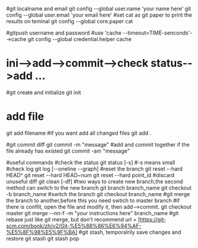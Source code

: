 #git localname and email
git config --global user.name 'your name here'
git config --global user.email 'your email here'
#set cat as git paper to print the results on teminal
git config --global core.paper cat

#gitpush username and password
#use 'cache --timeout=TIME-senconds'-->cache
git config --global credential.helper cache


# ini-->add-->commit-->check status-->add ...
#git create and initialize
git init

# add file
git add filename 
#if you want add all changed files
git add .

#git commit diff
git commit -m "message"
#add and commit together if the file already has existed
git commit -am "message"

#useful commands
#check the status
git status [-s] #-s means small
#check log
git log [--oneline --graph]
#reset the branch
git reset --hard HEAD^
git reset --hard HEAD~num
git reset --hard point_id
#discard unuseful diff
git clean [-df]
#two ways to create new branch,the second method can switch to the new branch 
git branch branch_name
git checkout -b branch_name
#switch the branch
git checkout branch_name
#git merge the branch to another,before this you need swtich to master branch
#if there is conflit, open the file and modify it, then add-->commit.
git checkout master
git merge --nn-f -m "your instructions here" branch_name
#git rebase just like git merge, but don't recommend
url = [https://git-scm.com/book/zh/v2/Git-%E5%88%86%E6%94%AF-%E5%8F%98%E5%9F%BA]
#git stash, temporalrily save changes and restore
git stash
git stash pop




